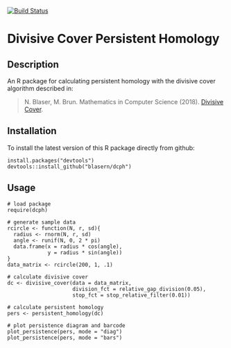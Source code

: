 [![Build Status](https://travis-ci.org/blasern/dcph.svg?branch=master)](https://travis-ci.org/blasern/dcph)

# Divisive Cover Persistent Homology

## Description

An R package for calculating persistent homology with the divisive cover algorithm described in:

> N. Blaser, M. Brun. Mathematics in Computer Science (2018). [Divisive Cover](https://doi.org/10.1007/s11786-018-0352-6).

## Installation

To install the latest version of this R package directly from github:

    install.packages("devtools")
    devtools::install_github("blasern/dcph")

## Usage

```{R}
# load package
require(dcph)

# generate sample data
rcircle <- function(N, r, sd){
  radius <- rnorm(N, r, sd)
  angle <- runif(N, 0, 2 * pi)
  data.frame(x = radius * cos(angle), 
             y = radius * sin(angle))
}
data_matrix <- rcircle(200, 1, .1)

# calculate divisive cover
dc <- divisive_cover(data = data_matrix,
                     division_fct = relative_gap_division(0.05), 
                     stop_fct = stop_relative_filter(0.01))

# calculate persistent homology
pers <- persistent_homology(dc)

# plot persistence diagram and barcode
plot_persistence(pers, mode = "diag")
plot_persistence(pers, mode = "bars")
```
